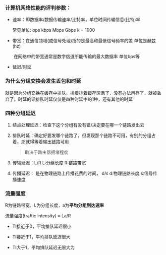 ### 计算机网络性能的评判参数：

* 速率：即数据率/数据传输速率/比特率，单位时间传输信息(比特)率 

  常见单位: bps kbps Mbps Gbps        k = 1000 

* 带宽：在通信领域(或信号处理)指的是最高和最低信号频率的差 单位是赫兹(hz)

  ​           在网络中的带宽通常是数字信道所能传输的最大数据率 单位bps等

* 延迟/时延



### 为什么分组交换会发生丢包和时延

就是因为分组交换在缓存中排队，排着排着缓存区满了，没有办法再存了，就被丢弃了。时延的话排队时延仅仅是四种时延中的1种，还有其他的时延



### 四种分组延迟

1. 结点处理延迟：检查下这个分组有没有错/决定要在哪一个链路发出去

2. 排队时延：确定好要发哪个链路了，但发现那个链路不可用，有别的分组占着，那就得等着输出链路可用

   > 取决于路由器拥堵程度

3. 传输延迟：L/R      L:分组长度  R:链路带宽

4. 传播延迟： 是在物理链路上传播花费的时间， d/s     d:物理链路长度 s:信号传播速度

### 流量强度

R为链路带宽，L为分组长度，a为**平均分组到达速率**

流量强度(traffic intensity) = La/R

* TI接近于0，平均排队延迟很小

* TI接近于1，平均排队延迟很大

* TI大于1，平均排队延迟无限大为
